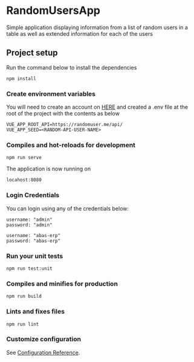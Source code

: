 # RandomUsersApp

Simple application displaying information from a list of random users in a table as well as extended information for each of the users

## Project setup
Run the command below to install the dependencies
```
npm install
```
### Create environment variables
You will need to create an account on [HERE](https://randomapi.com/register) and created a .env file at the root of the project with the contents as below
```
VUE_APP_ROOT_API=https://randomuser.me/api/
VUE_APP_SEED=<RANDOM-API-USER-NAME>
```

### Compiles and hot-reloads for development
```
npm run serve
```
The application is now running on
```
locahost:8080
```

### Login Credentials
You can login using any of the credentials below:
```
username: "admin"
password: "admin"

username: "abas-erp"
password: "abas-erp"
``` 

### Run your unit tests
```
npm run test:unit
```

### Compiles and minifies for production
```
npm run build
```
### Lints and fixes files
```
npm run lint
```

### Customize configuration
See [Configuration Reference](https://cli.vuejs.org/config/).
